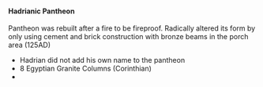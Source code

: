 #### Hadrianic Pantheon
Pantheon was rebuilt after a fire to be fireproof.
Radically altered its form by only using cement and brick construction with bronze beams in the porch area (125AD)

- Hadrian did not add his own name to the pantheon
- 8 Egyptian Granite Columns (Corinthian)
- 